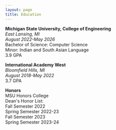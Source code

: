```yaml
---
layout: page
title: Education
---
```


**Michigan State University, College of Engineering**  
_East Lansing, MI_  
_August 2022-May 2026_  
Bachelor of Science: Computer Science  
Minor: Indian and South Asian Language  
3.9 GPA

**International Academy West**  
_Bloomfield Hills, MI_  
_August 2018-May 2022_  
3.7 GPA  

**Honors**  
MSU Honors College  
Dean's Honor List:  
    Fall Semester 2022  
    Spring Semester 2022-23  
    Fall Semester 2023  
    Spring Semester 2023-24  
